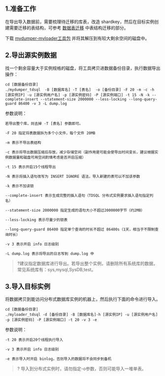 ## 1.准备工作
在导出导入数据前，需要梳理待迁移的库表，改造 shardkey，然后在目标实例创建需要迁移的表结构，可参考 [数据表迁移](https://cloud.tencent.com/document/product/557/8637) 中表结构迁移的部分。

下载 [mydumper-myloader工具包](https://tdsql-demo-1309409385.cos.ap-guangzhou.myqcloud.com/mydumper-myloader-for-tdsql.tar.gz) 并将其解压到有较大剩余空间的磁盘中。

## 2.导出源实例数据
找一个剩余容量大于实例规格的磁盘，将工具拷贝进数据备份目录，执行数据导出操作：

```
cd [数据备份目录]
./mydumper_tdsql  -B [数据库名] -T [表名]  -o [备份目录] -F 20 -m -c -h [源实例IP] -u [源实例用户名] -p [源实例密码] -P [源实例端口] -t 15 -N -k --complete-insert --statement-size 2000000 --less-locking --long-query-guard 86400 -v 3 -L dump.log
```

参数说明：
```
若导出整个库，则去掉 -T [表名] 参数即可。

-F 20 指定将表数据拆为多个小文件，每个文件 20MB

-m 表示不导出表结构

-c 表示将导出数据压缩后存放，减少存储空间（副作用是可能会使导出时间变长，建议根据实例数据量和磁盘可用空间酌情考虑是否开启压缩）

-t 15 表示开启15个线程导出

-N 表示将插入语句改写为 INSERT IGNORE 语法，导入新建的表可以不加该参数

-k 表示不加读锁

--complete-insert 表示生成完整的插入语句（TDSQL 分布式实例要求插入语句指定列名）

--statement-size 2000000 指定生成的语句大小不超过2000000字节（约2MB）

--less-locking 表示尽量少的锁表

--long-query-guard 86400 指定单个查询的时长不超过 86400s（1天，相当于不限制查询时长）

-v 3 表示开启 info 日志级别

-L dump.log 表示将导出的日志写到 dump.log 中
```

> ?建议指定数据库进行导出。若导出整个实例，请删除所有系统库的数据，常见系统库有：sys,mysql,SysDB,test。

## 3.导入目标实例
将数据拷贝到能访问分布式数据库实例的机器上，然后执行下面的命令进行导入。

```
cd [数据备份目录]
./myloader_tdsql -d [备份目录] -B [数据库名]-h [源实例IP] -u [源实例用户名] -p [源实例密码] -P [源实例端口] -t 20 -v 3 -e
```

参数说明：
```
-t 20 表示开启20个线程执行导入

-v 3 表示开启 info 日志级别

-e 表示导入时开启 binlog，否则导入的数据将不会同步到备机
```
 
> ? 导入到分布式实例时，请勿指定-o参数，否则可能导入一堆单表。
